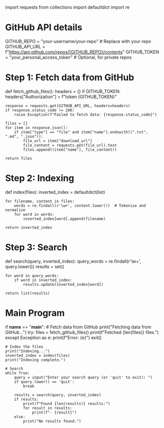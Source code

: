 import requests
from collections import defaultdict
import re

# GitHub API details
GITHUB_REPO = "your-username/your-repo"  # Replace with your repo
GITHUB_API_URL = f"https://api.github.com/repos/{GITHUB_REPO}/contents"
GITHUB_TOKEN = "your_personal_access_token"  # Optional, for private repos

# Step 1: Fetch data from GitHub
def fetch_github_files():
    headers = {}
    if GITHUB_TOKEN:
        headers["Authorization"] = f"token {GITHUB_TOKEN}"

    response = requests.get(GITHUB_API_URL, headers=headers)
    if response.status_code != 200:
        raise Exception(f"Failed to fetch data: {response.status_code}")

    files = []
    for item in response.json():
        if item["type"] == "file" and item["name"].endswith((".txt", ".md", ".json")):
            file_url = item["download_url"]
            file_content = requests.get(file_url).text
            files.append((item["name"], file_content))

    return files

# Step 2: Indexing
def index(files):
    inverted_index = defaultdict(list)

    for filename, content in files:
        words = re.findall(r'\w+', content.lower())  # Tokenize and normalize
        for word in words:
            inverted_index[word].append(filename)

    return inverted_index

# Step 3: Search
def search(query, inverted_index):
    query_words = re.findall(r'\w+', query.lower())
    results = set()

    for word in query_words:
        if word in inverted_index:
            results.update(inverted_index[word])

    return list(results)

# Main Program
if __name__ == "__main__":
    # Fetch data from GitHub
    print("Fetching data from GitHub...")
    try:
        files = fetch_github_files()
        print(f"Fetched {len(files)} files.")
    except Exception as e:
        print(f"Error: {e}")
        exit()

    # Index the files
    print("Indexing...")
    inverted_index = index(files)
    print("Indexing complete.")

    # Search
    while True:
        query = input("Enter your search query (or 'quit' to exit): ")
        if query.lower() == 'quit':
            break

        results = search(query, inverted_index)
        if results:
            print(f"Found {len(results)} results:")
            for result in results:
                print(f"- {result}")
        else:
            print("No results found.")
